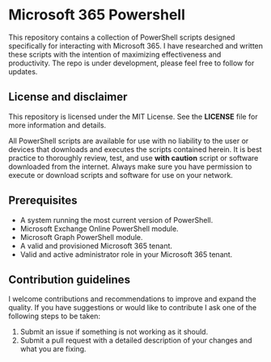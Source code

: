 # Microsoft 365 Powershell

This repository contains a collection of PowerShell scripts designed specifically for interacting with Microsoft 365.
I have researched and written these scripts with the intention of maximizing effectiveness and productivity.
The repo is under development, please feel free to follow for updates.

## License and disclaimer

This repository is licensed under the MIT License.
See the **LICENSE** file for more information and details.

All PowerShell scripts are available for use with no liability to the user or devices that downloads and executes the scripts contained herein.
It is best practice to thoroughly review, test, and use **with caution** script or software downloaded from the internet.
Always make sure you have permission to execute or download scripts and software for use on your network.

## Prerequisites

- A system running the most current version of PowerShell.
- Microsoft Exchange Online PowerShell module.
- Microsoft Graph PowerShell module.
- A valid and provisioned Microsoft 365 tenant.
- Valid and active administrator role in your Microsoft 365 tenant.

## Contribution guidelines

I welcome contributions and recommendations to improve and expand the quality.
If you have suggestions or would like to contribute I ask one of the following steps to be taken:

1. Submit an issue if something is not working as it should.
2. Submit a pull request with a detailed description of your changes and what you are fixing.

